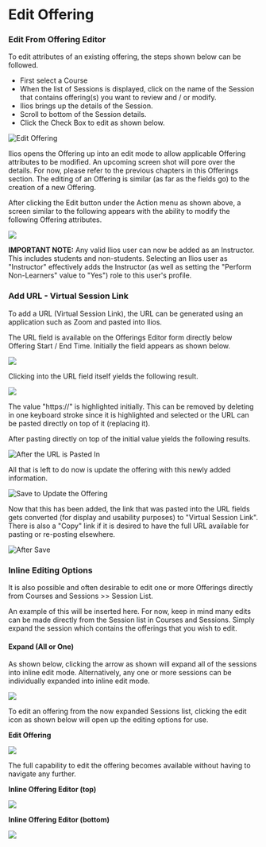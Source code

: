 # Edit Offering

### Edit From Offering Editor

To edit attributes of an existing offering, the steps shown below can be followed.

* First select a Course
* When the list of Sessions is displayed, click on the name of the Session that contains offering(s) you want to review and / or modify.
* Ilios brings up the details of the Session.
* Scroll to bottom of the Session details.
* Click the Check Box to edit as shown below.

![Edit Offering](../../.gitbook/assets/rweditoffering1.png)

Ilios opens the Offering up into an edit mode to allow applicable Offering attributes to be modified. An upcoming screen shot will pore over the details. For now, please refer to the previous chapters in this Offerings section. The editing of an Offering is similar (as far as the fields go) to the creation of a new Offering.

After clicking the Edit button under the Action menu as shown above, a screen similar to the following appears with the ability to modify the following Offering attributes.

![](../../.gitbook/assets/rweditoffering2.png)

**IMPORTANT NOTE:** Any valid Ilios user can now be added as an Instructor. This includes students and non-students. Selecting an Ilios user as "Instructor" effectively adds the Instructor (as well as setting the "Perform Non-Learners" value to "Yes") role to this user's profile.

### Add URL - Virtual Session Link

To add a URL (Virtual Session Link), the URL can be generated using an application such as Zoom and pasted into llios.&#x20;

The URL field is available on the Offerings Editor form directly below Offering Start / End Time. Initially the field appears as shown below.

![](../../.gitbook/assets/url1.png)

Clicking into the URL field itself yields the following result.

![](../../.gitbook/assets/url2.png)

The value "https://" is highlighted initially. This can be removed by deleting in one keyboard stroke since it is highlighted and selected or the URL can be pasted directly on top of it (replacing it).

After pasting directly on top of the initial value yields the following results.

![After the URL is Pasted In](../../.gitbook/assets/url3.png)

All that is left to do now is update the offering with this newly added information.

![Save to Update the Offering](../../.gitbook/assets/urlsave.png)

Now that this has been added, the link that was pasted into the URL fields gets converted (for display and usability purposes) to "Virtual Session Link". There is also a "Copy" link if it is desired to have the full URL available for pasting or re-posting elsewhere.&#x20;

![After Save](../../.gitbook/assets/url4.png)

### Inline Editing Options

It is also possible and often desirable to edit one or more Offerings directly from Courses and Sessions >> Session List.

An example of this will be inserted here. For now, keep in mind many edits can be made directly from the Session list in Courses and Sessions. Simply expand the session which contains the offerings that you wish to edit.&#x20;

#### Expand (All or One)

As shown below, clicking the arrow as shown will expand all of the sessions into inline edit mode. Alternatively, any one or more sessions can be individually expanded into inline edit mode.

![](<../../.gitbook/assets/Screen Shot 2022-06-03 at 11.44.41 AM.png>)

To edit an offering from the now expanded Sessions list, clicking the edit icon as shown below will open up the editing options for use.

**Edit Offering**

![](<../../.gitbook/assets/Screen Shot 2022-06-03 at 11.52.49 AM.png>)

The full capability to edit the offering becomes available without having to navigate any further.

**Inline Offering Editor (top)**

![](<../../.gitbook/assets/off top.png>)

**Inline Offering Editor (bottom)**

![](<../../.gitbook/assets/off lower.png>)
